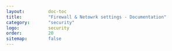 ```yaml
---
layout:         doc-toc
title:          "Firewall & Netowrk settings - Documentation"
category:       "security"
logo:           security
order:          20
sitemap:        false
---
```

